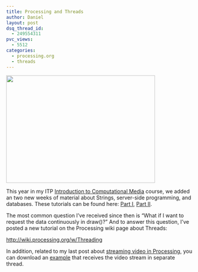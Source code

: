 ```yaml
---
title: Processing and Threads
author: Daniel
layout: post
dsq_thread_id:
  - 249554311
pvc_views:
  - 5512
categories:
  - processing.org
  - threads
---
```

<p><a href="http://wiki.processing.org/w/Threading"><img src="http://www.shiffman.net/wp/wp-content/uploads/2010/11/wiki_threads.jpg" alt="" title="wiki_threads" width="400" height="289" class="alignnone size-full wp-image-624" /></a></p>
<p>This year in my ITP <a href="http://itp.nyu.edu/varwiki/Syllabus/ICM-Daniel-Shiffman-F10">Introduction to Computational Media</a> course, we added an two new weeks of material about Strings, server-side programming, and databases.  These tutorials can be found here: <a href="http://www.learningprocessing.com/tutorials/external-data-into-processing-1/">Part I</a>, <a href="http://www.learningprocessing.com/tutorials/external-data-into-processing-2/">Part II</a>.</p>
<p>The most common question I&#8217;ve received since then is &#8220;What if I want to request the data continuously in draw()?&#8221;  And to answer this question, I&#8217;ve posted a new tutorial on the Processing wiki page about Threads:</p>
<p><a href="http://wiki.processing.org/w/Threading">http://wiki.processing.org/w/Threading</a></p>
<p>In addition, related to my last post about <a href="http://www.shiffman.net/2010/11/13/streaming-video-with-udp-in-processing/">streaming video in Processing</a>, you can download an <a href="http://www.shiffman.net/p5/image_streaming.zip">example</a> that receives the video stream in separate thread.</p>
